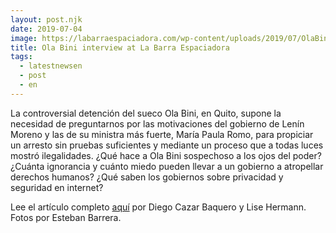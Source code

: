 ```yaml
---
layout: post.njk
date: 2019-07-04
image: https://labarraespaciadora.com/wp-content/uploads/2019/07/OlaBin-Barrera-4040.jpg
title: Ola Bini interview at La Barra Espaciadora
tags:
  - latestnewsen
  - post
  - en
---
```

La controversial detención del sueco Ola Bini, en Quito, supone la necesidad de preguntarnos por las motivaciones del gobierno de Lenín Moreno y las de su ministra más fuerte, María Paula Romo, para propiciar un arresto sin pruebas suficientes y mediante un proceso que a todas luces mostró ilegalidades. ¿Qué hace a Ola Bini sospechoso a los ojos del poder? ¿Cuánta ignorancia y cuánto miedo pueden llevar a un gobierno a atropellar derechos humanos? ¿Qué saben los gobiernos sobre privacidad y seguridad en internet?

Lee el artículo completo [aquí](https://labarraespaciadora.com/entrevistas/ola-bini-libertad/) por Diego Cazar Baquero y Lise Hermann. Fotos por Esteban Barrera.

